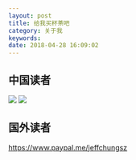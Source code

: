 ```yaml
---
layout: post
title: 给我买杯茶吧
category: 关于我
keywords:
date: 2018-04-28 16:09:02
---
```


## 中国读者

![ ](http://jeff-chung.com/blog_accessary/blog_images/support-me/zfb.jpg)
![ ](http://jeff-chung.com/blog_accessary/blog_images/support-me/wechat.png)

## 国外读者

https://www.paypal.me/jeffchungsz
